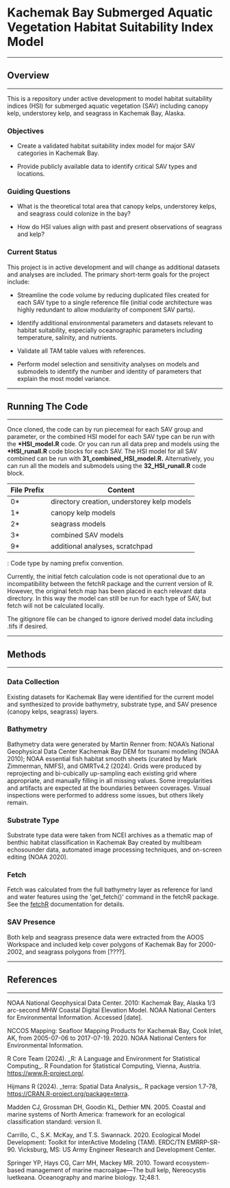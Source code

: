 # Kachemak Bay Submerged Aquatic Vegetation Habitat Suitability Index Model

------------------------------------------------------------------------

## Overview

------------------------------------------------------------------------

This is a repository under active development to model habitat suitability indices (HSI) for submerged aquatic vegetation (SAV) including canopy kelp, understorey kelp, and seagrass in Kachemak Bay, Alaska.

### Objectives

-   Create a validated habitat suitability index model for major SAV categories in Kachemak Bay.

-   Provide publicly available data to identify critical SAV types and locations.

### Guiding Questions

-   What is the theoretical total area that canopy kelps, understorey kelps, and seagrass could colonize in the bay?

-   How do HSI values align with past and present observations of seagrass and kelp?

### Current Status

This project is in active development and will change as additional datasets and analyses are included. The primary short-term goals for the project include:

-   Streamline the code volume by reducing duplicated files created for each SAV type to a single reference file (initial code architecture was highly redundant to allow modularity of component SAV parts).

-   Identify additional environmental parameters and datasets relevant to habitat suitability, especially oceanographic parameters including temperature, salinity, and nutrients.

-   Validate all TAM table values with references.

-   Perform model selection and sensitivity analyses on models and submodels to identify the number and identity of parameters that explain the most model variance.

------------------------------------------------------------------------

## Running The Code

------------------------------------------------------------------------

Once cloned, the code can by run piecemeal for each SAV group and parameter, or the combined HSI model for each SAV type can be run with the **\*HSI_model.R** code. Or you can run all data prep and models using the **\*HSI_runall.R** code blocks for each SAV. The HSI model for all SAV combined can be run with **31_combined_HSI_model.R.** Alternatively, you can run all the models and submodels using the **32_HSI_runall.R** code block.

| File Prefix | Content                                     |
|-------------|---------------------------------------------|
| 0\*         | directory creation, understorey kelp models |
| 1\*         | canopy kelp models                          |
| 2\*         | seagrass models                             |
| 3\*         | combined SAV models                         |
| 9\*         | additional analyses, scratchpad             |

: Code type by naming prefix convention.

Currently, the initial fetch calculation code is not operational due to an incompatibility between the fetchR package and the current version of R. However, the original fetch map has been placed in each relevant data directory. In this way the model can still be run for each type of SAV, but fetch will not be calculated locally.

The gitignore file can be changed to ignore derived model data including .tifs if desired.

------------------------------------------------------------------------

## Methods

------------------------------------------------------------------------

### Data Collection

Existing datasets for Kachemak Bay were identified for the current model and synthesized to provide bathymetry, substrate type, and SAV presence (canopy kelps, seagrass) layers.

### Bathymetry

Bathymetry data were generated by Martin Renner from: NOAA’s National Geophysical Data Center Kachemak Bay DEM for tsunami modeling (NOAA 2010); NOAA essential fish habitat smooth sheets (curated by Mark Zimmerman, NMFS), and GMRTv4.2 (2024). Grids were produced by reprojecting and bi-cubically up-sampling each existing grid where appropriate, and manually filling in all missing values. Some irregularities and artifacts are expected at the boundaries between coverages. Visual inspections were performed to address some issues, but others likely remain.

### Substrate Type

Substrate type data were taken from NCEI archives as a thematic map of benthic habitat classification in Kachemak Bay created by multibeam echosounder data, automated image processing techniques, and on-screen editing (NOAA 2020).

### Fetch

Fetch was calculated from the full bathymetry layer as reference for land and water features using the 'get_fetch()' command in the fetchR package. See the [fetchR](http://cran.nexr.com/web/packages/fetchR/index.html) documentation for details.

### SAV Presence

Both kelp and seagrass presence data were extracted from the AOOS Workspace and included kelp cover polygons of Kachemak Bay for 2000-2002, and seagrass polygons from [????].

------------------------------------------------------------------------

## References

------------------------------------------------------------------------

NOAA National Geophysical Data Center. 2010: Kachemak Bay, Alaska 1/3 arc-second MHW Coastal Digital Elevation Model. NOAA National Centers for Environmental Information. Accessed [date].

NCCOS Mapping: Seafloor Mapping Products for Kachemak Bay, Cook Inlet, AK, from 2005-07-06 to 2017-07-19. 2020. NOAA National Centers for Environmental Information.

R Core Team (2024). \_R: A Language and Environment for Statistical Computing\_. R Foundation for Statistical Computing, Vienna, Austria. <https://www.R-project.org/>.

Hijmans R (2024). \_terra: Spatial Data Analysis\_. R package version 1.7-78, <https://CRAN.R-project.org/package=terra>.

Madden CJ, Grossman DH, Goodin KL, Dethier MN. 2005. Coastal and marine systems of North America: framework for an ecological classification standard: version II.

Carrillo, C., S.K. McKay, and T.S. Swannack. 2020. Ecological Model Development: Toolkit for interActive Modeling (TAM). ERDC/TN EMRRP-SR-90. Vicksburg, MS: US Army Engineer Research and Development Center.

Springer YP, Hays CG, Carr MH, Mackey MR. 2010. Toward ecosystem-based management of marine macroalgae—The bull kelp, Nereocystis luetkeana. Oceanography and marine biology. 12;48:1.
